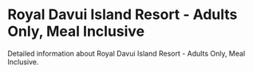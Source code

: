 # Royal Davui Island Resort - Adults Only, Meal Inclusive

Detailed information about Royal Davui Island Resort - Adults Only, Meal Inclusive.